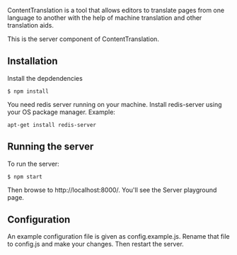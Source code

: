 ContentTranslation is a tool that allows editors to translate pages from
one language to another with the help of machine translation and other translation aids.

This is the server component of ContentTranslation.

Installation
------------

Install the depdendencies

```$ npm install```

You need redis server running on your machine. Install redis-server using
your OS package manager. Example:

```apt-get install redis-server```

Running the server
------------------

To run the server:

```$ npm start```

Then browse to http://localhost:8000/. You'll see the Server
playground page.

Configuration
-------------

An example configuration file is given as config.example.js.
Rename that file to config.js and make your changes. Then
restart the server.

